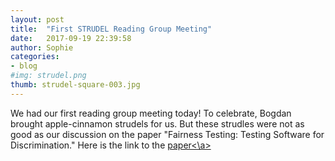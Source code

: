 ```yaml
---
layout: post
title:  "First STRUDEL Reading Group Meeting"
date:   2017-09-19 22:39:58
author: Sophie
categories: 
- blog
#img: strudel.png
thumb: strudel-square-003.jpg
---
```


We had our first reading group meeting today! To celebrate, Bogdan
brought apple-cinnamon strudels for us. But these strudles were not as
good as our discussion on the paper "Fairness Testing: Testing Software
for Discrimination." Here is the link to the <a
href="http://people.cs.umass.edu/~ameli/projects/fairness/papers/discriminationTesting.pdf">paper<\a>
